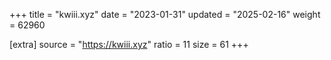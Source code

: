 +++
title = "kwiii.xyz"
date = "2023-01-31"
updated = "2025-02-16"
weight = 62960

[extra]
source = "https://kwiii.xyz"
ratio = 11
size = 61
+++
